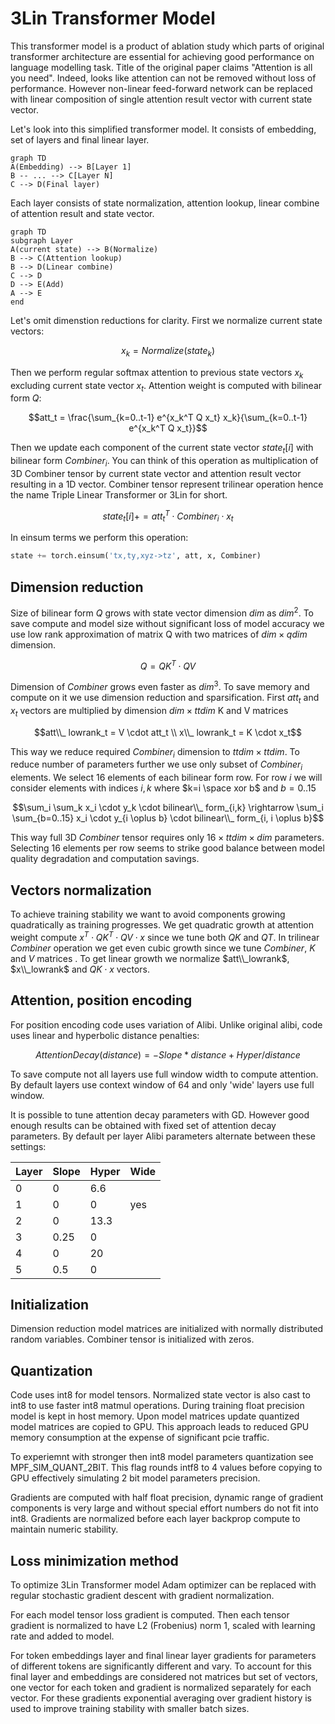 ﻿# 3Lin Transformer Model

This transformer model is a product of ablation study which parts of original transformer architecture are essential for achieving good performance on language modelling task. Title of the original paper claims "Attention is all you need". Indeed, looks like attention can not be removed without loss of performance. However non-linear feed-forward network can be replaced with linear composition of single attention result vector with current state vector.

Let's look into this simplified transformer model. It consists of embedding, set of layers and final linear layer.

```mermaid
graph TD
A(Embedding) --> B[Layer 1]
B -- ... --> C[Layer N]
C --> D(Final layer)
```

Each layer consists of state normalization, attention lookup, linear combine of attention result and state vector.

```mermaid
graph TD
subgraph Layer
A(current state) --> B(Normalize)
B --> C(Attention lookup)
B --> D(Linear combine)
C --> D
D --> E(Add)
A --> E
end
```

Let's omit dimenstion reductions for clarity. First we normalize current state vectors:

$$x_k = Normalize(state_k)$$

Then we perform regular softmax attention to previous state vectors $x_k$ excluding current state vector $x_t$. Attention weight is computed with bilinear form $Q$:

$$att_t = \frac{\sum_{k=0..t-1} e^{x_k^T Q  x_t} x_k}{\sum_{k=0..t-1} e^{x_k^T Q  x_t}}$$

Then we update each component of the current state vector $state_t[i]$ with bilinear form $Combiner_i$. You can think of this operation as multiplication of 3D Combiner tensor by current state vector and attention result vector resulting in a 1D vector. Combiner tensor represent trilinear operation hence the name Triple Linear Transformer or 3Lin for short.

$$state_t[i] += att_t^T \cdot Combiner_i \cdot x_t$$

In einsum terms we perform this operation:

```python
state += torch.einsum('tx,ty,xyz->tz', att, x, Combiner)
```

## Dimension reduction

Size of bilinear form $Q$ grows with state vector dimension $dim$ as $dim^2$. To save compute and model size without significant loss of model accuracy we use low rank approximation of matrix Q with two matrices of $dim \times qdim$ dimension.

$$Q=QK^T \cdot QV$$

Dimension of $Combiner$ grows even faster as $dim^3$. To save memory and compute on it we use dimension reduction and sparsification. First $att_t$ and $x_t$ vectors are multiplied by dimension $dim \times ttdim$ K and V matrices

$$att\\_ lowrank_t = V \cdot att_t \\ x\\_ lowrank_t = K \cdot x_t$$

This way we reduce required $Combiner_i$ dimension to $ttdim \times ttdim$. To reduce number of parameters further we use only subset of $Combiner_i$ elements. We select 16 elements of each bilinear form row. For row $i$ we will consider elements with indices $i,k$ where $k=i \space xor b$ and $b=0..15$

$$\sum_i \sum_k x_i \cdot y_k \cdot bilinear\\_ form_{i,k} \rightarrow \sum_i \sum_{b=0..15} x_i \cdot y_{i \oplus b} \cdot bilinear\\_ form_{i, i \oplus b}$$

This way full 3D $Combiner$ tensor requires only $16 \times ttdim \times dim$ parameters. Selecting 16 elements per row seems to strike good balance between model quality degradation and computation savings.

## Vectors normalization

To achieve training stability we want to avoid components growing quadratically as training progresses. We get quadratic growth at attention weight compute  $x^T\cdot QK^T\cdot QV \cdot x$ since we tune both $QK$ and $QT$. In trilinear $Combiner$ operation we get even cubic growth since we tune $Combiner$, $K$ and $V$ matrices .   To get linear growth we normalize $att\\_lowrank$, $x\\_lowrank$ and $QK \cdot x$ vectors.

## Attention, position encoding

For position encoding code uses variation of Alibi. Unlike original alibi, code uses linear and hyperbolic distance penalties:

$$
AttentionDecay(distance) = -Slope * distance + Hyper / distance
$$

To save compute not all layers use full window width to compute attention. By default layers use context window of 64 and only 'wide' layers use full window.  

It is possible to tune attention decay parameters with GD. However good enough results can be obtained with fixed  set of attention decay parameters. By default per layer Alibi parameters alternate between these settings:

| Layer |Slope  |Hyper  |Wide |
|-------|-------|-------|-----|
|0      |0      | 6.6   |     |
|1      |0      | 0     | yes |
|2      |0      | 13.3  |     |
|3      |0.25   | 0     |     |
|4      |0      | 20    |     |
|5      |0.5    | 0     |     |

## Initialization

Dimension reduction model matrices are initialized with normally distributed random variables. Combiner tensor is initialized with zeros.

## Quantization

Code uses int8 for model tensors. Normalized state vector is also cast to int8 to use faster int8 matmul operations. During training float precision model is kept in host memory. Upon model matrices update quantized model matrices are copied to GPU. This approach leads to reduced GPU memory consumption at the expense of significant pcie traffic.

To experiemnt with stronger then int8 model parameters quantization see MPF_SIM_QUANT_2BIT. This flag rounds intf8 to 4 values before copying to GPU effectively simulating 2 bit model parameters precision.

Gradients are computed with half float precision, dynamic range of gradient components is very large and without special effort numbers do not fit into int8. Gradients are normalized before each layer backprop compute to maintain numeric stability.

## Loss minimization method

To optimize 3Lin Transformer model Adam optimizer can be replaced with regular stochastic gradient descent with gradient normalization.

For each model tensor loss gradient is computed. Then each tensor gradient is normalized to have L2 (Frobenius) norm 1, scaled with learning rate and added to model.

For token embeddings layer and final linear layer gradients for parameters of different tokens are significantly different and vary. To account for this final layer and embeddings are considered not matrices but set of vectors, one vector for each token and gradient is normalized separately for each vector. For these gradients exponential averaging over gradient history is used to improve training stability with smaller batch sizes.

